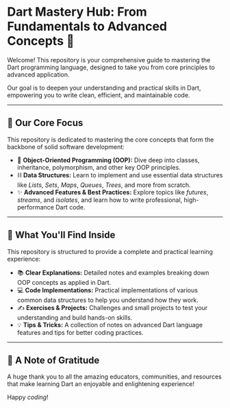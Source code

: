 # Dart Mastery Hub: From Fundamentals to Advanced Concepts 🎯

Welcome! This repository is your comprehensive guide to mastering the Dart programming language, designed to take you from core principles to advanced application.

Our goal is to deepen your understanding and practical skills in Dart, empowering you to write clean, efficient, and maintainable code.

---

## 🚀 Our Core Focus

This repository is dedicated to mastering the core concepts that form the backbone of solid software development:

* 🧱 **Object-Oriented Programming (OOP):** Dive deep into classes, inheritance, polymorphism, and other key OOP principles.
* ⛓️ **Data Structures:** Learn to implement and use essential data structures like *Lists*, *Sets*, *Maps*, *Queues*, *Trees*, and more from scratch.
* ✨ **Advanced Features & Best Practices:** Explore topics like *futures*, *streams*, and *isolates*, and learn how to write professional, high-performance Dart code.

---

## 📂 What You'll Find Inside

This repository is structured to provide a complete and practical learning experience:

* 📚 **Clear Explanations:** Detailed notes and examples breaking down OOP concepts as applied in Dart.
* 💻 **Code Implementations:** Practical implementations of various common data structures to help you understand how they work.
* ✍️ **Exercises & Projects:** Challenges and small projects to test your understanding and build hands-on skills.
* 💡 **Tips & Tricks:** A collection of notes on advanced Dart language features and tips for better coding practices.

---

## 🙏 A Note of Gratitude

A huge thank you to all the amazing educators, communities, and resources that make learning Dart an enjoyable and enlightening experience!

Happy *coding*!
